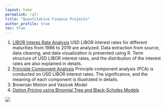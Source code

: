 ```yaml
---
layout: home
permalink: /qf/
title: "Quantitative Finance Projects"
author_profile: true
toc: true
---
```



1. [LIBOR Interes Rate Analysis](https://sasanmehrabian.github.io/libor/)
	USD LIBOR interest rates for different maturities from 1986 to 2019 are analyzed. Data extraction from source, data cleaning, and data visualization is presented using R. Term structure of USD LIBOR interest rates, and the distribution of the interest rates are also explained in details.
2. [Principle Component Analysis](https://sasanmehrabian.github.io/PCA/)
	Principle component analysis (PCA) is conducted on USD LIBOR interest rates. The significance, and the meaning of each component is illustrated in details.
3. Brownian Motion and Vasicek Model
4. [Option Pricing using Binomial Tree and Black-Scholes Models](https://sasanmehrabian.github.io/option/)

<img src="{{ site.url }}{{ site.baseurl }}/images/LIBOR/qf.jpg">

